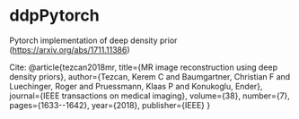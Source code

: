 # ddpPytorch

Pytorch implementation of deep density prior (https://arxiv.org/abs/1711.11386) 


Cite: 
@article{tezcan2018mr,
  title={MR image reconstruction using deep density priors},
  author={Tezcan, Kerem C and Baumgartner, Christian F and Luechinger, Roger and Pruessmann, Klaas P and Konukoglu, Ender},
  journal={IEEE transactions on medical imaging},
  volume={38},
  number={7},
  pages={1633--1642},
  year={2018},
  publisher={IEEE}
}
